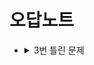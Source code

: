 # 오답노트
- <details>
    <summary>3번 틀린 문제</summary>
    <div markdown="1">

    - <details>
        <summary>2번 틀린 문제</summary>
        <div markdown="1">

        - <details>
            <summary>1번 틀린 문제</summary>
            <div markdown="1">
                1. https://www.acmicpc.net/problem/10951 -> https://wikidocs.net/30  
                2. https://www.acmicpc.net/problem/2941
                3. https://www.acmicpc.net/problem/1193
                4. https://www.acmicpc.net/problem/2869
                5. 
                
            </div>
        </details>
        
        </div>
    </details>
    
    </div>
</details>

</div>
</details>  